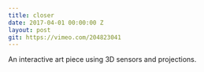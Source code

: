 ```yaml
---
title: closer
date: 2017-04-01 00:00:00 Z
layout: post
git: https://vimeo.com/204823041
---
```


An interactive art piece using 3D sensors and projections.
